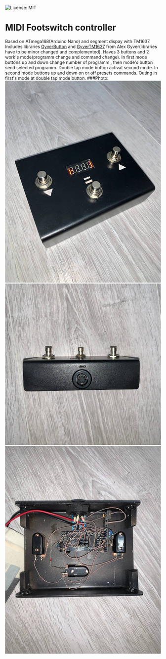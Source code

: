 ![License: MIT](https://img.shields.io/github/license/KorsakAndrey/led_lamp)
# MIDI Footswitch controller
Based on ATmega168(Arduino Nano) and segment dispay with TM1637.
Includes libraries [GyverButton](https://github.com/GyverLibs/GyverButton) and [GyverTM1637](https://github.com/GyverLibs/GyverTM1637) from Alex Gyver(libraries have to be minor changed and complemented).
Haves 3 buttons and 2 work's mode(programm change and command change). In first mode buttons up and down change number of programm , then  mode's button send selected programm. Double tap mode button activat second mode. In second mode buttons up and down on or off presets commands. Outing in first's mode at double tap mode button.
###Photo:
![Mesage log ](/.img/1.jpg)
![Mesage log ](/.img/2.jpg)
![Mesage log ](/.img/3.jpg)
